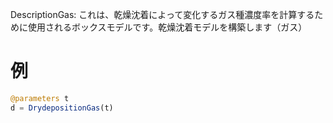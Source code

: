 DescriptionGas: これは、乾燥沈着によって変化するガス種濃度率を計算するために使用されるボックスモデルです。乾燥沈着モデルを構築します（ガス）

# 例

```julia
@parameters t
d = DrydepositionGas(t)
```
